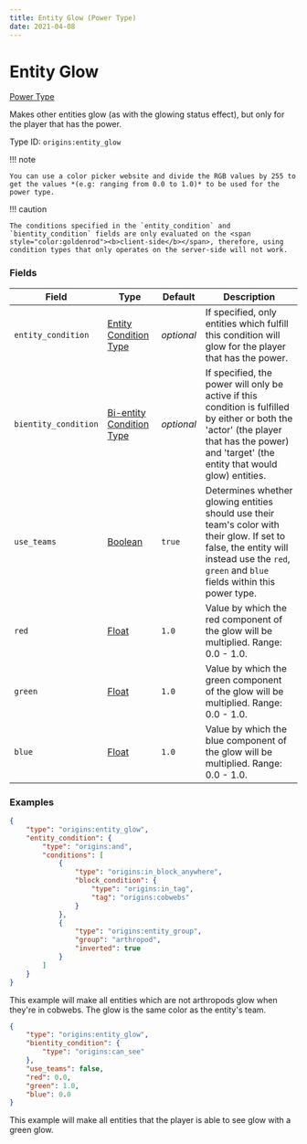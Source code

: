 ```yaml
---
title: Entity Glow (Power Type)
date: 2021-04-08
---
```


# Entity Glow

[Power Type](../power_types.md)

Makes other entities glow (as with the glowing status effect), but only for the player that has the power.

Type ID: `origins:entity_glow`

!!! note

    You can use a color picker website and divide the RGB values by 255 to get the values *(e.g: ranging from 0.0 to 1.0)* to be used for the power type.

!!! caution

	The conditions specified in the `entity_condition` and `bientity_condition` fields are only evaluated on the <span style="color:goldenrod"><b>client-side</b></span>, therefore, using condition types that only operates on the server-side will not work.


### Fields

Field  | Type | Default | Description
-------|------|---------|-------------
`entity_condition` | [Entity Condition Type](../entity_condition_types.md) | _optional_ | If specified, only entities which fulfill this condition will glow for the player that has the power.
`bientity_condition` | [Bi-entity Condition Type](../bientity_condition_types.md) | _optional_ | If specified, the power will only be active if this condition is fulfilled by either or both the 'actor' (the player that has the power) and 'target' (the entity that would glow) entities.
`use_teams` | [Boolean](../data_types/boolean.md) | `true` | Determines whether glowing entities should use their team's color with their glow. If set to false, the entity will instead use the `red`, `green` and `blue` fields within this power type.
`red` | [Float](../data_types/float.md) | `1.0` | Value by which the red component of the glow will be multiplied. Range: 0.0 - 1.0.
`green` | [Float](../data_types/float.md) | `1.0` | Value by which the green component of the glow will be multiplied. Range: 0.0 - 1.0.
`blue` | [Float](../data_types/float.md) | `1.0` | Value by which the blue component of the glow will be multiplied. Range: 0.0 - 1.0.


### Examples

```json
{
	"type": "origins:entity_glow",
    "entity_condition": {
      	"type": "origins:and",
      	"conditions": [
        	{
          		"type": "origins:in_block_anywhere",
          		"block_condition": {
            		"type": "origins:in_tag",
            		"tag": "origins:cobwebs"
          		}
        	},
        	{
          		"type": "origins:entity_group",
          		"group": "arthropod",
          		"inverted": true
        	}
      	]
    }
}
```

This example will make all entities which are not arthropods glow when they're in cobwebs. The glow is the same color as the entity's team.
<br>

```json
{
	"type": "origins:entity_glow",
    "bientity_condition": {
		"type": "origins:can_see"
	},
	"use_teams": false,
	"red": 0.0,
	"green": 1.0,
	"blue": 0.0
}
```

This example will make all entities that the player is able to see glow with a green glow.
